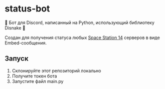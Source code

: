 # status-bot
🦽 Бот для Discord, написанный на Python, использующий библиотеку Disnake 🐍

Создан для получения статуса любых [Space Station 14](https://github.com/space-syndicate/space-station-14) серверов в виде Embed-сообщения.

## Запуск

1. Склонируйте этот репозиторий локально
2. Получите токен бота
3. Запустите файл main.py


